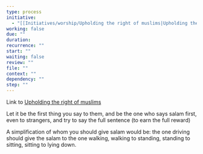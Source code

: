 ```yaml
---
type: process
initiative:
  - "[[Initiatives/worship/Upholding the right of muslims|Upholding the right of muslims]]"
working: false
due: ""
duration: 
recurrence: ""
start: ""
waiting: false
review: ""
file: ""
context: ""
dependency: ""
step: ""
---
```


Link to [Upholding the right of muslims](Initiatives/worship/Upholding%20the%20right%20of%20muslims.md)

Let it be the first thing you say to them, and be the one who says salam first, even to strangers, and try to say the full sentence (to earn the full reward)

A simplification of whom you should give salam would be: the one driving should give the salam to the one walking, walking to standing, standing to sitting, sitting to lying down.
